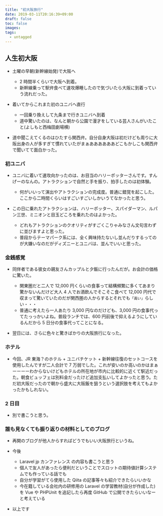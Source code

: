 ```yaml
---
title: "初大阪旅行"
date: 2019-03-11T20:16:39+09:00
draft: false
toc: false
images:
tags:
  - untagged
---
```


## 人生初大阪

- 土曜の早朝(新幹線始発)で大阪へ
  - 2 時間半くらいで大阪へ到着。
  - 新幹線乗って駅弁食べて速攻爆睡したので気づいたら大阪に到着っていう流れだった。
- 着いてからこれまた初のユニバへ直行

  - 一回乗り換えして九条まで行きユニバへ到着
  - 道中驚いたのは、なんと朝から公園で漫才をしている芸人さんがいたこと(よしもと西梅田劇場横)

- 道中聞こえてくるのはひたすら関西弁。自分自身大阪は初だけども周りに大阪出身の人が多すぎて慣れていたがまぁああああああどこもかしこも関西弁で聞いてて面白かった。

### 初ユニバ

- ユニバに着いて速攻向かったのは、お目当のハリーポッターさんです。すんげーのなんの。アトラクションで自然と手を振り、拍手したのは初体験。

  - 何がいいって演出やアトラクションの完成度。普通に錯覚を起こした。ここから二時間くらいはすごいすごいしかいうてなかったと思う。

- この日に乗れたアトラクションは、ハリーポッター、スパイダーマン、ルパン三世、ミニオンと目玉どころを乗れたのはよかった。
  - どれもアトラクションのクオリティがすごくこりゃみなさん文句言わずに並びますよと思った。
  - 普段からテーマパーク系には、全く興味持たないし並んだりするってのが大嫌いなのだがディズニーとユニバは、並んでいいと思った。

### 金銭感覚

- 同伴者である彼女の親友さんカップルと夕飯に行ったんだが。お会計の価格に驚いた。

  - 関東圏だと二人で 12,000 円くらいの食事って結構頻繁に多くてあまり驚かないんだけど大人 4 人でお酒飲んでそこそこ食べて 12,000 円代で収まって驚いていたのだが関西圏の人からするとそれでも`「高い」`らしい・・・
  - 普通に考えたら一人あたり 3,000 円なのだけども、3,000 円の食事代ってたっっかいよね。普段ランチでは、600 円前後で抑えるようにしているんだから 5 日分の食事代ってことになる。

- 翌日には、さらに色々と驚きばかりの大阪旅行になった。

### ホテル

- 今回、JR 東海？のホテル + ユニバチケット + 新幹線往復のセットコースを使用したんですが二人合計で 7 万弱でした。これが安いのか高いのかはまぁーーーーわからないけどもホテルの所在地が市内に比較的に近くて駅近だった。朝食ビュッフェは別料金だったけど追加支払いしてよかったと思う。ただ初大阪だったので朝から盛大に大阪飯を狙うという選択肢を考えてもよかったかもしれない。

### 2 日目

- 別で書こうと思う。

### 誰も見なくても振り返りの材料としてのブログ

- 再開のブログが他人からすればどうでもいい大阪旅行というね。
- 今後

  - Laravel jp カンファレンス の内容も書こうと思う
  - 個人で友人があったら便利だということでスロットの期待値計算システムでも作っている話でも
  - 自分が学習がてら使用した Qiita の記事等々も紹介できたらいいかな
  - 今在籍している会社内の研修用の Laravel の学習教材(自分が作成した)を Vue や PHPUnit を追記したら再度 GitHub で公開できたらいいなーと考えている

- 以上です
